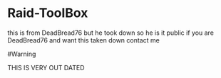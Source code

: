 # Raid-ToolBox
this is from DeadBread76 but he took down so he is it public if you are DeadBread76 and want this taken down contact me
 

#Warning 

THIS IS VERY OUT DATED
